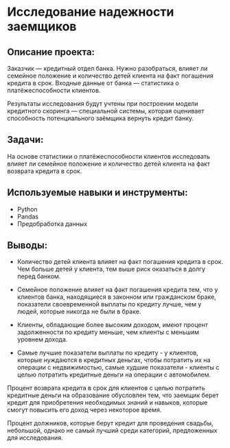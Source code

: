 # Исследование надежности заемщиков

## Описание проекта:

Заказчик — кредитный отдел банка. Нужно разобраться, влияет ли семейное положение и количество детей клиента на факт погашения кредита в срок. Входные данные от банка — статистика о платёжеспособности клиентов.

Результаты исследования будут учтены при построении модели кредитного скоринга — специальной системы, которая оценивает способность потенциального заёмщика вернуть кредит банку.

## Задачи:

На основе статистики о платёжеспособности клиентов исследовать влияет ли семейное положение и количество детей клиента на факт возврата кредита в срок.

## Используемые навыки и инструменты:

- Python
- Pandas
- Предобработка данных

## Выводы:

- Количество детей клиента влияет на факт погашения кредита в срок. Чем больше детей у клиента, тем выше риск оказаться в долгу перед банком.

- Семейное положение влияет на факт погашения кредита тем, что у клиентов банка, находящиеся в законном или гражданском браке, показатели своевременной выплаты по кредиту лучше, чем у людей, которые никогда не были в браке.


- Клиенты, обладающие более высоким доходом, имеют процент задолженности по кредиту меньше, чем клиенты с меньшим уровнем дохода.

- Самые лучшие показатели выплаты по кредиту - у клиентов, которые нуждаются в кредитных деньгах, чтобы потратить их на операции с недвижимостью, самые худшие показатели - клиенты с целью потратить кредитные деньги на операции с автомобилем. 

Процент возврата кредита в срок для клиентов с целью потратить кредитные деньги на образование обусловлен тем, что заемщик берет кредит для приобретения необходимых знаний и навыков, которые смогут повысить его доход через некоторое время. 

Процент должников, которые берут кредит для проведения свадьбы, небольшой, однако не самый лучший среди категорий, предложенных для исследования.
